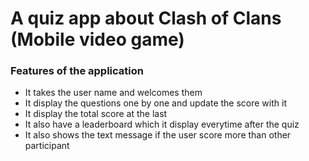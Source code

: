 # A quiz app about Clash of Clans (Mobile video game)

### Features of the application

- It takes the user name and welcomes them
- It display the questions one by one and update the score with it
- It display the total score at the last
- It also have a leaderboard which it display everytime after the quiz 
- It also shows the text message if the user score more than other participant
